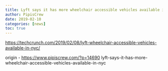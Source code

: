 ```yaml
---
title: Lyft says it has more wheelchair accessible vehicles available in NYC
author: PipisCrew
date: 2019-02-10
categories: [news]
toc: true
---
```


https://techcrunch.com/2019/02/08/lyft-wheelchair-accessible-vehicles-available-in-nyc/

origin - https://www.pipiscrew.com/?p=14690 lyft-says-it-has-more-wheelchair-accessible-vehicles-available-in-nyc